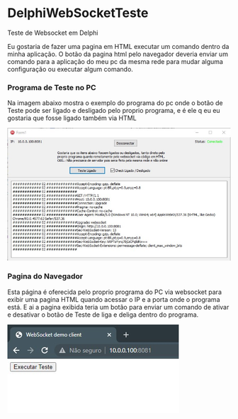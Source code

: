 # DelphiWebSocketTeste
Teste de Websocket em Delphi

Eu gostaria de fazer uma pagina em HTML executar um comando dentro da minha aplicação.
O  botão da pagina html pelo navegador deveria enviar um comando para a aplicação do meu pc da mesma rede para mudar alguma configuração ou executar algum comando.

### Programa de Teste no PC 
Na imagem abaixo mostra o exemplo do programa do pc onde o botão de Teste pode ser ligado e desligado pelo proprio programa, e é ele q eu eu gostaria que fosse ligado também via HTML

![Imagem do Programa no PC](./Captura%20de%20tela%202021-09-12%20222732.jpg)

### Pagina do Navegador
Esta página é oferecida pelo proprio programa do PC via websocket para exibir uma pagina HTML quando acessar o IP e a porta onde o programa está.
E ai a pagina exibida teria um botão para enviar um comando de ativar e desativar o botão de Teste de liga e deliga dentro do programa.

![Imagem do Navegador](./Captura%20de%20tela%202021-09-12%20223108.jpg)
